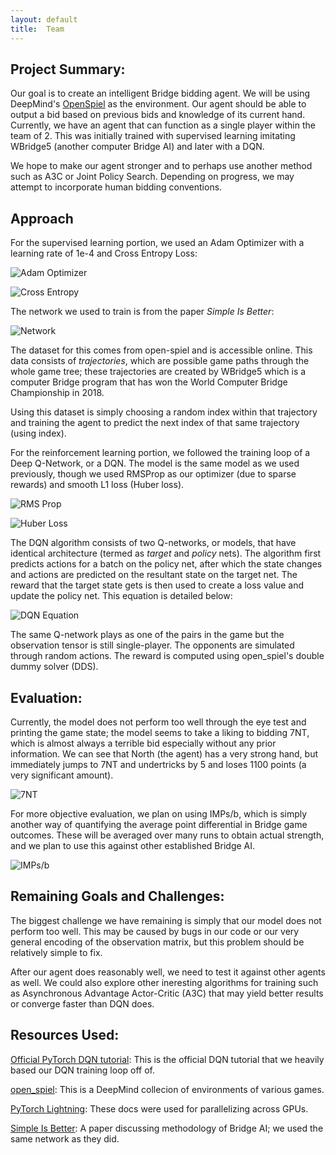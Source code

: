 ```yaml
---
layout: default
title:  Team
---
```


## Project Summary: 

Our goal is to create an intelligent Bridge bidding agent. 
We will be using DeepMind's [OpenSpiel](https://github.com/deepmind/open_spiel) as the environment. 
Our agent should be able to output a bid based on previous bids and knowledge of its current hand. 
Currently, we have an agent that can function as a single player within the team of 2. 
This was initially trained with supervised learning imitating WBridge5 (another computer Bridge AI)
and later with a DQN. 

We hope to make our agent stronger and to perhaps use another method such as A3C or Joint Policy Search.
Depending on progress, we may attempt to incorporate human bidding conventions.

## Approach 
For the supervised learning portion, we used an Adam Optimizer with a learning rate of 
1e-4 and Cross Entropy Loss: 

![Adam Optimizer](images/adam_optimizer.png)

![Cross Entropy](images/cross_entropy.png)

The network we used to train is from the paper *Simple Is Better*: 

![Network](images/bridge_network.png)

The dataset for this comes from open-spiel and is accessible online. This data consists of *trajectories*, 
which are possible game paths through the whole game tree; these trajectories are created by WBridge5 
which is a computer Bridge program that has won the World Computer Bridge Championship in 2018. 

Using this dataset is simply choosing a random index within that trajectory and training the agent to 
predict the next index of that same trajectory (using index).

For the reinforcement learning portion, we followed the training loop of a Deep Q-Network, or a DQN. The
model is the same model as we used previously, though we used RMSProp as our optimizer (due to sparse rewards)
and smooth L1 loss (Huber loss). 

![RMS Prop](images/rms_prop.png)

![Huber Loss](images/huber_loss.png)

The DQN algorithm consists of two Q-networks, or models, that have identical architecture (termed as *target*
and *policy* nets). The algorithm first predicts actions for a batch on the policy net, after which the state changes
and actions are predicted on the resultant state on the target net. The reward that the target state gets is then 
used to create a loss value and update the policy net. This equation is detailed below: 

![DQN Equation](images/dqn.png)

The same Q-network plays as one of the pairs in the game but the observation tensor is still single-player. 
The opponents are simulated through random actions. The reward is computed using open_spiel's double dummy solver (DDS).

## Evaluation: 

Currently, the model does not perform too well through the eye test and printing the game state; the model seems to 
take a liking to bidding 7NT, which is almost always a terrible bid especially without any prior information. We can
see that North (the agent) has a very strong hand, but immediately jumps to 7NT and undertricks
by 5 and loses 1100 points (a very significant amount).  

![7NT](images/7NT_ouput.png)

For more objective evaluation, we plan on using IMPs/b, which is simply another way of quantifying the average point 
differential in Bridge game outcomes. These will be averaged over many runs to obtain actual strength, and we plan 
to use this against other established Bridge AI. 

![IMPs/b](images/IMPsb.png)

## Remaining Goals and Challenges: 

The biggest challenge we have remaining is simply that our model does not perform too well. This may be caused
by bugs in our code or our very general encoding of the observation matrix, but this problem should be relatively
simple to fix. 

After our agent does reasonably well, we need to test it against other agents as well. We could also explore other
ineresting algorithms for training such as Asynchronous Advantage Actor-Critic (A3C) that may yield better results 
or converge faster than DQN does. 

## Resources Used: 

[Official PyTorch DQN tutorial](https://pytorch.org/tutorials/intermediate/reinforcement_q_learning.html): 
This is the official DQN tutorial that we heavily based our DQN training loop off of. 

[open_spiel](https://github.com/deepmind/open_spiel): This is a DeepMind collecion of environments of 
various games. 

[PyTorch Lightning](https://www.pytorchlightning.ai/): These docs were used for parallelizing across GPUs. 

[Simple Is Better](https://openreview.net/attachment?id=SklViCEFPH&name=original_pdf): A paper discussing methodology
of Bridge AI; we used the same network as they did.